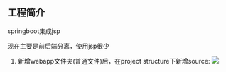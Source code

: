 ## 工程简介

springboot集成jsp

现在主要是前后端分离，使用jsp很少

1. 新增webapp文件夹(普通文件)后，在project structure下新增source:
![](https://gitee.com/leekinghou/image/raw/master/img/20220111174651.png)






